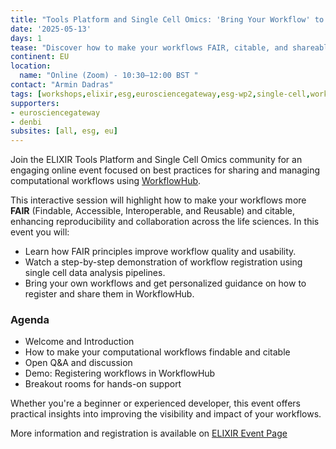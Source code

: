 ```yaml
---
title: "Tools Platform and Single Cell Omics: 'Bring Your Workflow' to WorkflowHub"
date: '2025-05-13'
days: 1
tease: "Discover how to make your workflows FAIR, citable, and shareable at this hands-on ELIXIR event with WorkflowHub and Single Cell Omics experts."
continent: EU
location:
  name: "Online (Zoom) - 10:30–12:00 BST "
contact: "Armin Dadras"
tags: [workshops,elixir,esg,eurosciencegateway,esg-wp2,single-cell,workflow, workflow-hub, omics, demo]
supporters:
- eurosciencegateway
- denbi
subsites: [all, esg, eu]
---
```


Join the ELIXIR Tools Platform and Single Cell Omics community for an engaging online event focused on best practices for sharing and managing computational workflows using [WorkflowHub](https://workflowhub.eu).

This interactive session will highlight how to make your workflows more **FAIR** (Findable, Accessible, Interoperable, and Reusable) and citable, enhancing reproducibility and collaboration across the life sciences. In this event you will:

- Learn how FAIR principles improve workflow quality and usability.
- Watch a step-by-step demonstration of workflow registration using single cell data analysis pipelines.
- Bring your own workflows and get personalized guidance on how to register and share them in WorkflowHub.

### Agenda
- Welcome and Introduction  
- How to make your computational workflows findable and citable  
- Open Q&A and discussion  
- Demo: Registering workflows in WorkflowHub  
- Breakout rooms for hands-on support

Whether you're a beginner or experienced developer, this event offers practical insights into improving the visibility and impact of your workflows.

More information and registration is available on [ELIXIR Event Page](https://elixir-europe.org/events/tools-platform-and-single-cell-omics-bring-your-workflow-workflowhub)